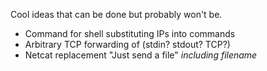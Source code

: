 Cool ideas that can be done but probably won't be.

- Command for shell substituting IPs into commands
- Arbitrary TCP forwarding of (stdin? stdout? TCP?)
- Netcat replacement "Just send a file" _including filename_
